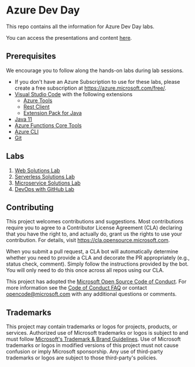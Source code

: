 # Azure Dev Day

This repo contains all the information for Azure Dev Day labs.

You can access the presentations and content [here](https://aka.ms/azuredevdaycontent).

## Prerequisites

We encourage you to follow along the hands-on labs during lab sessions.

* If you don't have an Azure Subscription to use for these labs, please create a free subscription at https://azure.microsoft.com/free/.
* [Visual Studio Code](https://code.visualstudio.com/) with the following extensions
  * [Azure Tools](https://marketplace.visualstudio.com/items?itemName=ms-vscode.vscode-node-azure-pack)
  * [Rest Client](https://marketplace.visualstudio.com/items?itemName=humao.rest-client)
  * [Extension Pack for Java](https://marketplace.visualstudio.com/items?itemName=vscjava.vscode-java-pack)
* [Java 11](https://docs.microsoft.com/en-us/java/openjdk/download#openjdk-11)
* [Azure Functions Core Tools](https://docs.microsoft.com/en-us/azure/azure-functions/functions-run-local?tabs=v4%2Cwindows%2Ccsharp%2Cportal%2Cbash#v2)
* [Azure CLI](https://docs.microsoft.com/en-us/cli/azure/install-azure-cli)
* [Git](https://git-scm.com/downloads)

## Labs

1. [Web Solutions Lab](./1-web-lab)
1. [Serverless Solutions Lab](./2-event-driven-lab)
1. [Microservice Solutions Lab](./3-microservice-lab)
1. [DevOps with GitHub Lab](./4-devops-lab)

## Contributing

This project welcomes contributions and suggestions.  Most contributions require you to agree to a
Contributor License Agreement (CLA) declaring that you have the right to, and actually do, grant us
the rights to use your contribution. For details, visit https://cla.opensource.microsoft.com.

When you submit a pull request, a CLA bot will automatically determine whether you need to provide
a CLA and decorate the PR appropriately (e.g., status check, comment). Simply follow the instructions
provided by the bot. You will only need to do this once across all repos using our CLA.

This project has adopted the [Microsoft Open Source Code of Conduct](https://opensource.microsoft.com/codeofconduct/).
For more information see the [Code of Conduct FAQ](https://opensource.microsoft.com/codeofconduct/faq/) or
contact [opencode@microsoft.com](mailto:opencode@microsoft.com) with any additional questions or comments.

## Trademarks

This project may contain trademarks or logos for projects, products, or services. Authorized use of Microsoft 
trademarks or logos is subject to and must follow 
[Microsoft's Trademark & Brand Guidelines](https://www.microsoft.com/en-us/legal/intellectualproperty/trademarks/usage/general).
Use of Microsoft trademarks or logos in modified versions of this project must not cause confusion or imply Microsoft sponsorship.
Any use of third-party trademarks or logos are subject to those third-party's policies.